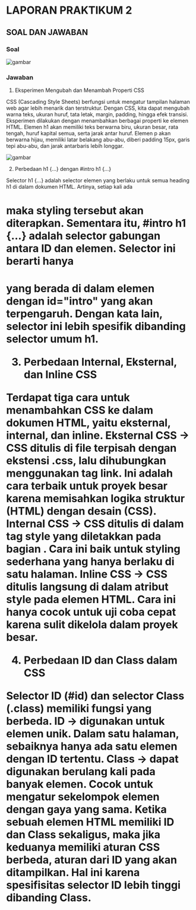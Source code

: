 # LAPORAN PRAKTIKUM 2

## SOAL DAN JAWABAN

### Soal
![gambar]()

### Jawaban
  1. Eksperimen Mengubah dan Menambah Properti CSS

CSS (Cascading Style Sheets) berfungsi untuk mengatur tampilan halaman web agar lebih menarik dan terstruktur. Dengan CSS, kita dapat mengubah warna teks, ukuran huruf, tata letak, margin, padding, hingga efek transisi. Eksperimen dilakukan dengan menambahkan berbagai properti ke elemen HTML. Elemen h1 akan memiliki teks berwarna biru, ukuran besar, rata tengah, huruf kapital semua, serta jarak antar huruf. Elemen p akan berwarna hijau, memiliki latar belakang abu-abu, diberi padding 15px, garis tepi abu-abu, dan jarak antarbaris lebih longgar.

![gambar]()

2. Perbedaan h1 {…} dengan #intro h1 {…}

Selector h1 {…} adalah selector elemen yang berlaku untuk semua heading h1 di dalam dokumen HTML. Artinya, setiap kali ada <h1> maka styling tersebut akan diterapkan. Sementara itu, #intro h1 {…} adalah selector gabungan antara ID dan elemen. Selector ini berarti hanya <h1> yang berada di dalam elemen dengan id="intro" yang akan terpengaruh. Dengan kata lain, selector ini lebih spesifik dibanding selector umum h1.


3. Perbedaan Internal, Eksternal, dan Inline CSS

Terdapat tiga cara untuk menambahkan CSS ke dalam dokumen HTML, yaitu eksternal, internal, dan inline. Eksternal CSS → CSS ditulis di file terpisah dengan ekstensi .css, lalu dihubungkan menggunakan tag link. Ini adalah cara terbaik untuk proyek besar karena memisahkan logika struktur (HTML) dengan desain (CSS). Internal CSS → CSS ditulis di dalam tag style yang diletakkan pada bagian <head>. Cara ini baik untuk styling sederhana yang hanya berlaku di satu halaman. Inline CSS → CSS ditulis langsung di dalam atribut style pada elemen HTML. Cara ini hanya cocok untuk uji coba cepat karena sulit dikelola dalam proyek besar.


4. Perbedaan ID dan Class dalam CSS

Selector ID (#id) dan selector Class (.class) memiliki fungsi yang berbeda. ID → digunakan untuk elemen unik. Dalam satu halaman, sebaiknya hanya ada satu elemen dengan ID tertentu. Class → dapat digunakan berulang kali pada banyak elemen. Cocok untuk mengatur sekelompok elemen dengan gaya yang sama. Ketika sebuah elemen HTML memiliki ID dan Class sekaligus, maka jika keduanya memiliki aturan CSS berbeda, aturan dari ID yang akan ditampilkan. Hal ini karena spesifisitas selector ID lebih tinggi dibanding Class.

